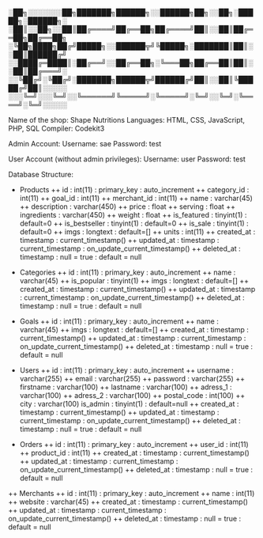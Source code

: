 ░██╗░░░░░░░██╗███████╗██████╗░░██████╗██╗░░██╗░█████╗░██████╗░
░██║░░██╗░░██║██╔════╝██╔══██╗██╔════╝██║░░██║██╔══██╗██╔══██╗
░╚██╗████╗██╔╝█████╗░░██████╦╝╚█████╗░███████║██║░░██║██████╔╝
░░████╔═████║░██╔══╝░░██╔══██╗░╚═══██╗██╔══██║██║░░██║██╔═══╝░
░░╚██╔╝░╚██╔╝░███████╗██████╦╝██████╔╝██║░░██║╚█████╔╝██║░░░░░
░░░╚═╝░░░╚═╝░░╚══════╝╚═════╝░╚═════╝░╚═╝░░╚═╝░╚════╝░╚═╝░░░░░

Name of the shop: Shape Nutritions
Languages: HTML, CSS, JavaScript, PHP, SQL
Compiler: Codekit3

Admin Account:
Username: sae
Password: test

User Account (without admin privileges):
Username: user
Password: test

Database Structure:
+ Products
++ id : int(11) : primary_key : auto_increment
++ category_id : int(11)
++ goal_id : int(11)
++ merchant_id : int(11)
++ name : varchar(45)
++ description : varchar(450)
++ price : float
++ serving : float
++ ingredients : varchar(450)
++ weight : float
++ is_featured : tinyint(1) : default=0
++ is_bestseller : tinyint(1) : default=0
++ is_sale : tinyint(1) : default=0
++ imgs : longtext : default=[]
++ units : int(11)
++ created_at : timestamp : current_timestamp()
++ updated_at : timestamp : current_timestamp : on_update_current_timestamp()
++ deleted_at : timestamp : null = true : default = null

+ Categories
++ id : int(11) : primary_key : auto_increment
++ name : varchar(45)
++ is_popular : tinyint(1)
++ imgs : longtext : default=[]
++ created_at : timestamp : current_timestamp()
++ updated_at : timestamp : current_timestamp : on_update_current_timestamp()
++ deleted_at : timestamp : null = true : default = null

+ Goals
++ id : int(11) : primary_key : auto_increment
++ name : varchar(45)
++ imgs : longtext : default=[]
++ created_at : timestamp : current_timestamp()
++ updated_at : timestamp : current_timestamp : on_update_current_timestamp()
++ deleted_at : timestamp : null = true : default = null

+ Users
++ id : int(11) : primary_key : auto_increment
++ username : varchar(255)
++ email : varchar(255)
++ password : varchar(255)
++ firstname : varchar(100)
++ lastname : varchar(100)
++ adress_1 : varchar(100)
++ adress_2 : varchar(100)
++ postal_code : int(100)
++ city : varchar(100)
is_admin : tinyint(1) : default=null
++ created_at : timestamp : current_timestamp()
++ updated_at : timestamp : current_timestamp : on_update_current_timestamp()
++ deleted_at : timestamp : null = true : default = null


+ Orders
++ id : int(11) : primary_key : auto_increment
++ user_id : int(11)
++ product_id : int(11)
++ created_at : timestamp : current_timestamp()
++ updated_at : timestamp : current_timestamp : on_update_current_timestamp()
++ deleted_at : timestamp : null = true : default = null

++ Merchants
++ id : int(11) : primary_key : auto_increment
++ name : int(11)
++ website : varchar(45)
++ created_at : timestamp : current_timestamp()
++ updated_at : timestamp : current_timestamp : on_update_current_timestamp()
++ deleted_at : timestamp : null = true : default = null
